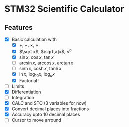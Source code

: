 # STM32 Scientific Calculator

## Features
- [x] Basic calculation with
  - [x] $+$, $-$, $\times$, $\div$
  - [x] $\sqrt x$, $\sqrt[a]x$, $a^b$
  - [x] $\sin x$, $\cos x$, $\tan x$ 
  - [ ] $\arcsin x$, $\arccos x$, $\arctan x$ 
  - [ ] $\sinh x$, $\cosh x$, $\tanh x$ 
  - [x] $\ln x$, $\log_{10}x$, $\log_a x$
  - [x] Factorial $!$
- [ ] Limits
- [x] Differentiation
- [ ] Integration
- [x] CALC and STO (3 variables for now)
- [x] Convert decimal places into fractions
- [x] Accuracy upto 10 decimal places
- [ ] Cursor to move arround